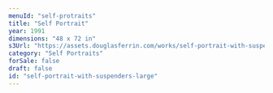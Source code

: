```yaml
---
menuId: "self-protraits"
title: "Self Portrait"
year: 1991
dimensions: "48 x 72 in"
s3Url: "https://assets.douglasferrin.com/works/self-portrait-with-suspenders-large.jpg"
category: "Self Portraits"
forSale: false
draft: false
id: "self-portrait-with-suspenders-large"
---
```

